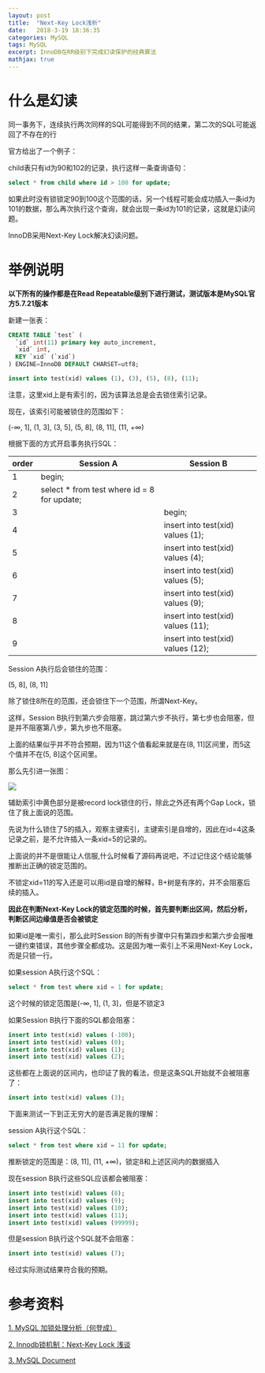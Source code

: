 ```yaml
---
layout: post
title:  "Next-Key Lock浅析"
date:   2018-3-19 18:36:35
categories: MySQL
tags: MySQL
excerpt: InnoDB在RR级别下完成幻读保护的经典算法
mathjax: true
---
```


# 什么是幻读

同一事务下，连续执行两次同样的SQL可能得到不同的结果，第二次的SQL可能返回了不存在的行

官方给出了一个例子：

child表只有id为90和102的记录，执行这样一条查询语句：

```sql
select * from child where id > 100 for update;
```

如果此时没有锁锁定90到100这个范围的话，另一个线程可能会成功插入一条id为101的数据，那么再次执行这个查询，就会出现一条id为101的记录，这就是幻读问题。

InnoDB采用Next-Key Lock解决幻读问题。

# 举例说明

**以下所有的操作都是在Read Repeatable级别下进行测试，测试版本是MySQL官方5.7.21版本**

新建一张表：

```sql
CREATE TABLE `test` (
  `id` int(11) primary key auto_increment,
  `xid` int,
  KEY `xid` (`xid`)
) ENGINE=InnoDB DEFAULT CHARSET=utf8;

insert into test(xid) values (1), (3), (5), (8), (11);
```

注意，这里xid上是有索引的，因为该算法总是会去锁住索引记录。

现在，该索引可能被锁住的范围如下：

(-∞, 1], (1, 3], (3, 5], (5, 8], (8, 11], (11, +∞)

根据下面的方式开启事务执行SQL：

|order|Session A|Session B|
|---|---|---|
|1|begin;||
|2|select * from test where id = 8 for update;||
|3||begin;|
|4||insert into test(xid) values (1);|
|5||insert into test(xid) values (4);|
|6||insert into test(xid) values (5);|
|7||insert into test(xid) values (9);|
|8||insert into test(xid) values (11);|
|9||insert into test(xid) values (12);|

Session A执行后会锁住的范围：

(5, 8], (8, 11]

除了锁住8所在的范围，还会锁住下一个范围，所谓Next-Key。

这样，Session B执行到第六步会阻塞，跳过第六步不执行，第七步也会阻塞，但是并不阻塞第八步，第九步也不阻塞。

上面的结果似乎并不符合预期，因为11这个值看起来就是在(8, 11]区间里，而5这个值并不在(5, 8]这个区间里。

那么先引进一张图：

![](http://wx1.sinaimg.cn/large/5fec9ab7ly1fpsanraom2j20lp0gvq35.jpg)

辅助索引中黄色部分是被record lock锁住的行，除此之外还有两个Gap Lock，锁住了我上面说的范围。

先说为什么锁住了5的插入，观察主键索引，主键索引是自增的，因此在id=4这条记录之前，是不允许插入一条xid=5的记录的。

上面说的并不是很能让人信服,什么时候看了源码再说吧，不过记住这个结论能够推断出正确的锁定范围的。

不锁定xid=11的写入还是可以用id是自增的解释，B+树是有序的，并不会阻塞后续的插入。

**因此在判断Next-Key Lock的锁定范围的时候，首先要判断出区间，然后分析，判断区间边缘值是否会被锁定**

如果id是唯一索引，那么此时Session B的所有步骤中只有第四步和第六步会报唯一键约束错误，其他步骤全都成功。这是因为唯一索引上不采用Next-Key Lock，而是只锁一行。

如果session A执行这个SQL：

```sql
select * from test where xid = 1 for update;
```

这个时候的锁定范围是(-∞, 1], (1, 3]，但是不锁定3

如果Session B执行下面的SQL都会阻塞：

```sql
insert into test(xid) values (-100);
insert into test(xid) values (0);
insert into test(xid) values (1);
insert into test(xid) values (2);
```

这些都在上面说的区间内，也印证了我的看法，但是这条SQL开始就不会被阻塞了：

```sql
insert into test(xid) values (3);
```

下面来测试一下到正无穷大的是否满足我的理解：

session A执行这个SQL：

```sql
select * from test where xid = 11 for update;
```

推断锁定的范围是：(8, 11], (11, +∞)，锁定8和上述区间内的数据插入

现在session B执行这些SQL应该都会被阻塞：

```sql
insert into test(xid) values (8);
insert into test(xid) values (9);
insert into test(xid) values (10);
insert into test(xid) values (11);
insert into test(xid) values (99999);
```

但是session B执行这个SQL就不会阻塞：

```sql
insert into test(xid) values (7);
```

经过实际测试结果符合我的预期。

# 参考资料

[1. MySQL 加锁处理分析（何登成）](http://hedengcheng.com/?p=771#_Toc374698316)

[2. Innodb锁机制：Next-Key Lock 浅谈](https://www.cnblogs.com/zhoujinyi/p/3435982.html)

[3. MySQL Document](https://dev.mysql.com/doc/refman/5.7/en/innodb-locking.html#innodb-next-key-locks)